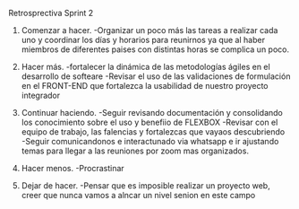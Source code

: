 Retrosprectiva Sprint 2

1. Comenzar a hacer.
    -Organizar un poco más las tareas a realizar cada uno y coordinar los días y horarios para reunirnos ya que al haber miembros de diferentes paises con distintas horas se complica un poco.

2. Hacer más.
    -fortalecer la dinámica de las metodologías ágiles en el desarrollo de softeare
    -Revisar el uso de las validaciones de formulación en el FRONT-END que fortalezca la usabilidad de nuestro proyecto integrador

3. Continuar haciendo.
    -Seguir revisando documentación y consolidando los conocimiento sobre el uso y benefiio de FLEXBOX
    -Revisar con el equipo de trabajo, las falencias y fortalezcas que vayaos descubriendo
    -Seguir comunicandonos e interactunado via whatsapp e ir ajustando temas para llegar a las reuniones por zoom mas organizados.

4. Hacer menos.
    -Procrastinar

5. Dejar de hacer.
    -Pensar que es imposible realizar un proyecto web, creer que nunca vamos a alncar un nivel senion en este campo

